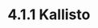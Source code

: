 # 4.1.1 Kallisto


<!-- REFERENCES -->

[^bray2016near]: Bray, N. L., Pimentel, H., Melsted, P., & Pachter, L. (2016). Near-optimal probabilistic RNA-seq quantification. Nature biotechnology, 34(5), 525-527. doi: [10.1038/nbt.3519](https://doi.org/10.1038/nbt.3519)
